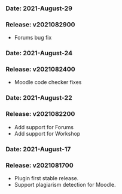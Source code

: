 ### Date: 		2021-August-29
### Release:	v2021082900
-  Forums bug fix

### Date: 		2021-August-24
### Release:	v2021082400
-  Moodle code checker fixes


### Date: 		2021-August-22
### Release:	v2021082200
-  Add support for Forums
-  Add support for Workshop


### Date: 		2021-August-17
### Release:	v2021081700
- Plugin first stable release.
- Support plagiarism detection for Moodle.
